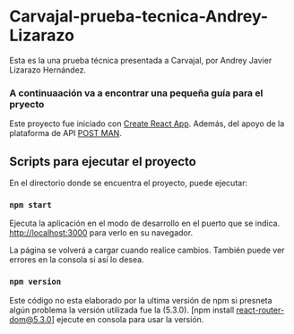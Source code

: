 # Carvajal-prueba-tecnica-Andrey-Lizarazo
Esta es la una prueba técnica presentada a Carvajal, por Andrey Javier Lizarazo Hernández.
### A continuaación va a encontrar una pequeña guía para el pryecto

Este proyecto fue iniciado con [Create React App](https://create-react-app.dev/). 
Además, del apoyo de la plataforma de API [POST MAN](https://www.postman.com/downloads/).

## Scripts para ejecutar el proyecto

En el directorio donde se encuentra el proyecto, puede ejecutar:

### `npm start`
Ejecuta la aplicación en el modo de desarrollo en el puerto que se indica.
[http://localhost:3000](http://localhost:3000) para verlo en su navegador.

La página se volverá a cargar cuando realice cambios.
También puede ver errores en la consola si así lo desea.

###  `npm version `

Este código no esta elaborado por la ultima versión de npm si presneta algún problema la versión utilizada fue la (5.3.0).
[npm install react-router-dom@5.3.0] ejecute en consola para usar la versión.

